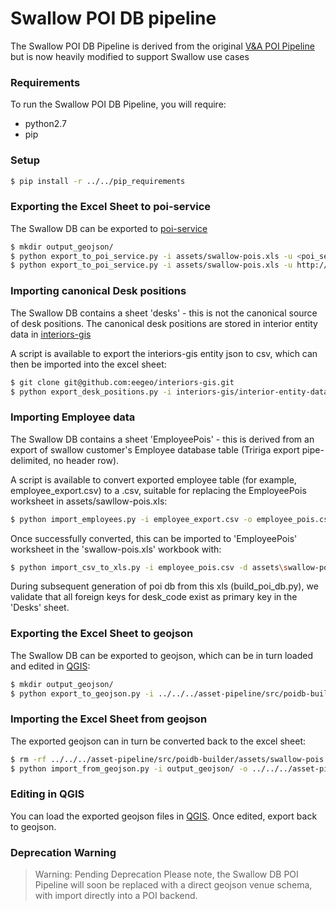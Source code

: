 # Swallow POI DB pipeline
The Swallow POI DB Pipeline is derived from the original [V&A POI Pipeline](https://github.com/eegeo/design-in-motion-app) but is now heavily modified to support Swallow use cases

### Requirements
To run the Swallow POI DB Pipeline, you will require:
- python2.7
- pip

### Setup

```sh
$ pip install -r ../../pip_requirements
```
### Exporting the Excel Sheet to poi-service

The Swallow DB can be exported to [poi-service](https://github.com/eegeo/poi-service)
```sh
$ mkdir output_geojson/
$ python export_to_poi_service.py -i assets/swallow-pois.xls -u <poi_set_url:http://poi-staging.eegeo.com/poisets/16> -k <developer_auth_token> -a <local_asset_path> -v -c <cdn_asset_base_url>```
$ python export_to_poi_service.py -i assets/swallow-pois.xls -u http://poi-staging.eegeo.com/poisets/16 -k <developer_auth_token> -a assets_v112 -v -c http://cdn1.eegeo.com/swallow-pois/assets/v112
```

### Importing canonical Desk positions

The Swallow DB contains a sheet 'desks' - this is not the canonical source of desk positions. The canonical desk positions are stored in interior entity data in [interiors-gis](https://github.com/eegeo/interiors-gis/tree/master/interior-entity-data/private/swallow/gb)

A script is available to export the interiors-gis entity json to csv, which can then be imported into the excel sheet:

```sh
$ git clone git@github.com:eegeo/interiors-gis.git
$ python export_desk_positions.py -i interiors-gis/interior-entity-data/private/swallow/gb
```


### Importing Employee data

The Swallow DB contains a sheet 'EmployeePois' - this is derived from an export of swallow customer's Employee database table (Tririga export pipe-delimited, no header row).

A script is available to convert exported employee table (for example, employee_export.csv) to a .csv, suitable for replacing the EmployeePois worksheet in assets/sawllow-pois.xls:

```sh
$ python import_employees.py -i employee_export.csv -o employee_pois.csv
```

Once successfully converted, this can be imported to 'EmployeePois' worksheet in the 'swallow-pois.xls' workbook with:

```sh
$ python import_csv_to_xls.py -i employee_pois.csv -d assets\swallow-pois.xls -w EmployeePois
```

During subsequent generation of poi db from this xls (build_poi_db.py), we validate that all foreign keys for desk_code exist as primary key in the 'Desks' sheet.


### Exporting the Excel Sheet to geojson

The Swallow DB can be exported to geojson, which can be in turn loaded and edited in [QGIS](http://www.qgis.org/):
```sh
$ mkdir output_geojson/
$ python export_to_geojson.py -i ../../../asset-pipeline/src/poidb-builder/assets/swallow-pois.xls --output_geojson_path=output_geojson/
```

### Importing the Excel Sheet from geojson
The exported geojson can in turn be converted back to the excel sheet:
```sh
$ rm -rf ../../../asset-pipeline/src/poidb-builder/assets/swallow-pois.xls
$ python import_from_geojson.py -i output_geojson/ -o ../../../asset-pipeline/src/poidb-builder/assets/swallow-pois.xls 
```

### Editing in QGIS
You can load the exported geojson files in [QGIS](http://www.qgis.org/). Once edited, export back to geojson.

### Deprecation Warning
> Warning: Pending Deprecation
> Please note, the Swallow DB POI Pipeline will soon be replaced with a direct geojson venue schema, with import directly into a POI backend.
